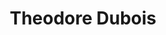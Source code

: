 ---
avatar: /images/people/tbodt.jpg
avatar_small: /images/people/tbodt_small.jpg
bio: Developer of the iSH app, a Linux shell for iOS.
gplus: null
homepage: https://tbodt.com/
instagram: null
linkedin: null
title: Theodore Dubois
twitter: https://twitter.com/corellium
type: guest
username: tbodt
youtube: null
---